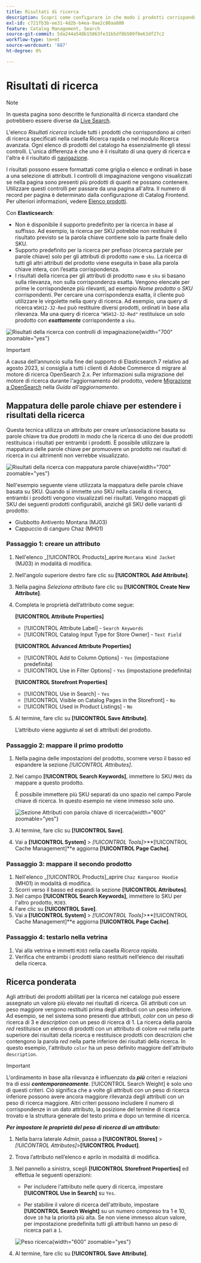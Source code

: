 ```yaml
---
title: Risultati di ricerca
description: Scopri come configurare in che modo i prodotti corrispondono ai criteri di ricerca immessi nella casella Ricerca rapida o nel modulo Ricerca avanzata.
exl-id: c721fb3b-ee31-4d2b-b4ea-9ae2c80aa800
feature: Catalog Management, Search
source-git-commit: 5da244a548b15863fe31b5df8b509f8e63df27c2
workflow-type: tm+mt
source-wordcount: '887'
ht-degree: 0%

---
```


# Risultati di ricerca

>[!NOTE]
>
>In questa pagina sono descritte le funzionalità di ricerca standard che potrebbero essere diverse da [Live Search](https://experienceleague.adobe.com/docs/commerce/live-search/overview.html).

L&#39;elenco _Risultati ricerca_ include tutti i prodotti che corrispondono ai criteri di ricerca specificati nella casella Ricerca rapida o nel modulo Ricerca avanzata. Ogni elenco di prodotti del catalogo ha essenzialmente gli stessi controlli. L&#39;unica differenza è che uno è il risultato di una query di ricerca e l&#39;altra è il risultato di [navigazione](navigation.md).

I risultati possono essere formattati come griglia o elenco e ordinati in base a una selezione di attributi. I controlli di impaginazione vengono visualizzati se nella pagina sono presenti più prodotti di quanti ne possano contenere. Utilizzare questi controlli per passare da una pagina all&#39;altra. Il numero di record per pagina è determinato dalla configurazione di Catalog Frontend. Per ulteriori informazioni, vedere [Elenco prodotti](navigation-product-listings.md).

Con **Elasticsearch**:

- Non è disponibile il supporto predefinito per la ricerca in base al suffisso. Ad esempio, la ricerca per SKU potrebbe non restituire il risultato previsto se la parola chiave contiene solo la parte finale dello SKU.
- Supporto predefinito per la ricerca per prefisso (ricerca parziale per parole chiave) solo per gli attributi di prodotto `name` e `sku`. La ricerca di tutti gli altri attributi del prodotto viene eseguita in base alla parola chiave intera, con l’esatta corrispondenza.
- I risultati della ricerca per gli attributi di prodotto `name` e `sku` si basano sulla rilevanza, non sulla corrispondenza esatta. Vengono elencate per prime le corrispondenze più rilevanti, ad esempio _Nome prodotto_ o _SKU_ corrispondenti. Per cercare una corrispondenza esatta, il cliente può utilizzare le virgolette nella query di ricerca. Ad esempio, una query di ricerca `WSH12-32-Red` può restituire diversi prodotti, ordinati in base alla rilevanza. Ma una query di ricerca `"WSH12-32-Red"` restituisce un solo prodotto con **_esattamente_** corrispondente a `sku`.

![Risultati della ricerca con controlli di impaginazione](./assets/storefront-search-results-shorts.png){width="700" zoomable="yes"}

>[!IMPORTANT]
>
>A causa dell’annuncio sulla fine del supporto di Elasticsearch 7 relativo ad agosto 2023, si consiglia a tutti i clienti di Adobe Commerce di migrare al motore di ricerca OpenSearch 2.x. Per informazioni sulla migrazione del motore di ricerca durante l&#39;aggiornamento del prodotto, vedere [Migrazione a OpenSearch](https://experienceleague.adobe.com/docs/commerce-operations/upgrade-guide/prepare/opensearch-migration.html) nella _Guida all&#39;aggiornamento_.

## Mappatura delle parole chiave per estendere i risultati della ricerca

Questa tecnica utilizza un attributo per creare un’associazione basata su parole chiave tra due prodotti in modo che la ricerca di uno dei due prodotti restituisca i risultati per entrambi i prodotti. È possibile utilizzare la mappatura delle parole chiave per promuovere un prodotto nei risultati di ricerca in cui altrimenti non verrebbe visualizzato.

![Risultati della ricerca con mappatura parole chiave](./assets/storefront-search-results-extended.png){width="700" zoomable="yes"}

Nell&#39;esempio seguente viene utilizzata la mappatura delle parole chiave basata su SKU. Quando si immette uno SKU nella casella di ricerca, entrambi i prodotti vengono visualizzati nei risultati. Vengono mappati gli SKU dei seguenti prodotti configurabili, anziché gli SKU delle varianti di prodotto:

- Giubbotto Antivento Montana (MJ03)
- Cappuccio di canguro Chaz (MH01)

### Passaggio 1: creare un attributo

1. Nell&#39;elenco _[!UICONTROL Products]_aprire `Montana Wind Jacket` (MJ03) in modalità di modifica.
1. Nell&#39;angolo superiore destro fare clic su **[!UICONTROL Add Attribute]**.
1. Nella pagina _Seleziona attributo_ fare clic su **[!UICONTROL Create New Attribute]**.
1. Completa le proprietà dell’attributo come segue:

   **[!UICONTROL Attribute Properties]**

   - [!UICONTROL Attribute Label] - `Search Keywords`
   - [!UICONTROL Catalog Input Type for Store Owner] - `Text Field`

   **[!UICONTROL Advanced Attribute Properties]**

   - [!UICONTROL Add to Column Options] - `Yes` (impostazione predefinita)
   - [!UICONTROL Use in Filter Options] - `Yes` (impostazione predefinita)

   **[!UICONTROL Storefront Properties]**

   - [!UICONTROL Use in Search] - `Yes`
   - [!UICONTROL Visible on Catalog Pages in the Storefront] - `No`
   - [!UICONTROL Used in Product Listings] - `No`

1. Al termine, fare clic su **[!UICONTROL Save Attribute]**.

   L’attributo viene aggiunto al set di attributi del prodotto.

### Passaggio 2: mappare il primo prodotto

1. Nella pagina delle impostazioni del prodotto, scorrere verso il basso ed espandere la sezione _[!UICONTROL Attributes]_.
1. Nel campo **[!UICONTROL Search Keywords]**, immettere lo SKU `MH01` da mappare a questo prodotto.

   È possibile immettere più SKU separati da uno spazio nel campo Parole chiave di ricerca. In questo esempio ne viene immesso solo uno.

   ![Sezione Attributi con parola chiave di ricerca](./assets/search-keywords-attribute.png){width="600" zoomable="yes"}

1. Al termine, fare clic su **[!UICONTROL Save]**.
1. Vai a **[!UICONTROL System]** > _[!UICONTROL Tools]_>**[!UICONTROL Cache Management]**e aggiorna **[!UICONTROL Page Cache]**.

### Passaggio 3: mappare il secondo prodotto

1. Nell&#39;elenco _[!UICONTROL Products]_aprire `Chaz Kangaroo Hoodie` (MH01) in modalità di modifica.
1. Scorri verso il basso ed espandi la sezione **[!UICONTROL Attributes]**.
1. Nel campo **[!UICONTROL Search Keywords]**, immettere lo SKU per l&#39;altro prodotto, `MJ03`.
1. Fare clic su **[!UICONTROL Save]**.
1. Vai a **[!UICONTROL System]** > _[!UICONTROL Tools]_>**[!UICONTROL Cache Management]**e aggiorna **[!UICONTROL Page Cache]**.

### Passaggio 4: testarlo nella vetrina

1. Vai alla vetrina e immetti `MJ03` nella casella _Ricerca rapida_.
1. Verifica che entrambi i prodotti siano restituiti nell’elenco dei risultati della ricerca.

## Ricerca ponderata

Agli attributi dei prodotti abilitati per la ricerca nel catalogo può essere assegnato un valore più elevato nei risultati di ricerca. Gli attributi con un peso maggiore vengono restituiti prima degli attributi con un peso inferiore. Ad esempio, se nel sistema sono presenti due attributi, _color_ con un peso di ricerca di 3 e _description_ con un peso di ricerca di 1. La ricerca della parola _red_ restituisce un elenco di prodotti con un attributo di colore `red` nella parte superiore dei risultati della ricerca e restituisce prodotti con descrizioni che contengono la parola _red_ nella parte inferiore dei risultati della ricerca. In questo esempio, l&#39;attributo `color` ha un peso definito maggiore dell&#39;attributo `description`.

>[!IMPORTANT]
>
>L&#39;ordinamento in base alla rilevanza è influenzato da **_più_** criteri e relazioni tra di essi **_contemporaneamente_**. [!UICONTROL Search Weight] è solo uno di questi criteri. Ciò significa che a volte gli attributi con un peso di ricerca inferiore possono avere ancora maggiore rilevanza degli attributi con un peso di ricerca maggiore. Altri criteri possono includere il numero di corrispondenze in un dato attributo, la posizione del termine di ricerca trovato e la struttura generale del testo prima e dopo un termine di ricerca.

**_Per impostare le proprietà del peso di ricerca di un attributo:_**

1. Nella barra laterale _Admin_, passa a **[!UICONTROL Stores]** > _[!UICONTROL Attributes]_>**[!UICONTROL Product]**.

1. Trova l’attributo nell’elenco e aprilo in modalità di modifica.

1. Nel pannello a sinistra, scegli **[!UICONTROL Storefront Properties]** ed effettua le seguenti operazioni:

   - Per includere l&#39;attributo nelle query di ricerca, impostare **[!UICONTROL Use in Search]** su `Yes`.

   - Per stabilire il valore di ricerca dell&#39;attributo, impostare **[!UICONTROL Search Weight]** su un numero compreso tra 1 e 10, dove `10` ha la priorità più alta. Se non viene immesso alcun valore, per impostazione predefinita tutti gli attributi hanno un peso di ricerca pari a `1`.

   ![Peso ricerca](./assets/search-weight.png){width="600" zoomable="yes"}

1. Al termine, fare clic su **[!UICONTROL Save Attribute]**.
